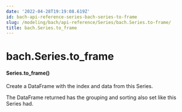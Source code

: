 ```yaml
---
date: '2022-04-28T19:19:08.619Z'
id: bach-api-reference-series-bach-series-to-frame
slug: /modeling/bach/api-reference/Series/bach.Series.to-frame/
title: bach.Series.to_frame
---
```


# bach.Series.to_frame


#### Series.to_frame()
Create a DataFrame with the index and data from this Series.

The DataFrame returned has the grouping and sorting also set like this Series had.

<!-- !! processed by numpydoc !! -->
